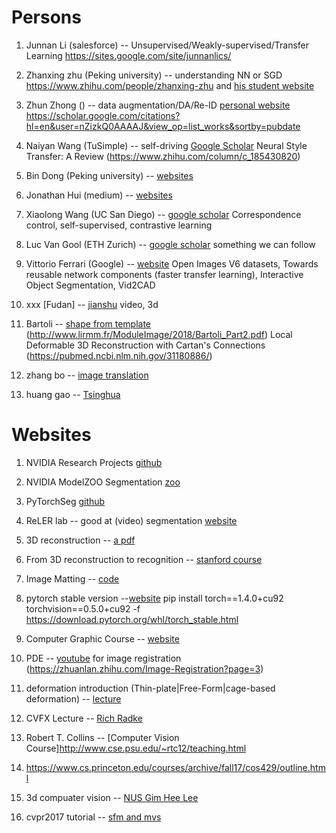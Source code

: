 # Persons
1. Junnan Li (salesforce) -- Unsupervised/Weakly-supervised/Transfer Learning https://sites.google.com/site/junnanlics/

2. Zhanxing zhu (Peking university)   -- understanding NN or SGD https://www.zhihu.com/people/zhanxing-zhu and [his student website](https://zdhnarsil.github.io/pages/slidenotes/)

3. Zhun Zhong ()  -- data augmentation/DA/Re-ID [personal website](http://zhunzhong.site/) https://scholar.google.com/citations?hl=en&user=nZizkQ0AAAAJ&view_op=list_works&sortby=pubdate

4. Naiyan Wang (TuSimple) -- self-driving [Google Scholar](https://scholar.google.com/citations?hl=zh-CN&user=yAWtq6QAAAAJ&view_op=list_works&sortby=pubdate) Neural Style Transfer: A Review (https://www.zhihu.com/column/c_185430820)

5. Bin Dong (Peking university) -- [websites](http://bicmr.pku.edu.cn/~dongbin/Publications.html)

6. Jonathan Hui (medium) -- [websites](https://jonathan-hui.medium.com/)

7. Xiaolong Wang (UC San Diego) -- [google scholar](https://scholar.google.com/citations?hl=zh-CN&user=Y8O9N_0AAAAJ&view_op=list_works&sortby=pubdate) Correspondence control, self-supervised, contrastive learning

8. Luc Van Gool (ETH Zurich) -- [google scholar](https://scholar.google.ch/citations?hl=en&user=TwMib_QAAAAJ&view_op=list_works&sortby=pubdate) something we can follow

9. Vittorio Ferrari (Google) -- [website](https://sites.google.com/view/vittoferrari) Open Images V6 datasets, Towards reusable network components (faster transfer learning), Interactive Object Segmentation, Vid2CAD

10. xxx [Fudan] -- [jianshu](https://www.jianshu.com/p/6c4bac018f79) video, 3d

11. Bartoli -- [shape from template](http://igt.ip.uca.fr/encov/publications/pubfiles/2015_Bartoli_etal_PAMI_sft.pdf) (http://www.lirmm.fr/ModuleImage/2018/Bartoli_Part2.pdf) Local Deformable 3D Reconstruction with Cartan's Connections (https://pubmed.ncbi.nlm.nih.gov/31180886/)

12. zhang bo -- [image translation](https://bo-zhang.me/)

13. huang gao -- [Tsinghua](http://www.gaohuang.net/)

# Websites
1. NVIDIA Research Projects [github](https://github.com/NVlabs)

2. NVIDIA ModelZOO Segmentation [zoo](https://modelzoo.co/model/nvidiasemantic-segmentation)

3. PyTorchSeg [github](https://github.com/meetshah1995/pytorch-semseg)

4. ReLER lab -- good at (video) segmentation [website](http://reler.net/)

5. 3D reconstruction -- [a pdf](https://www.cs.utah.edu/~srikumar/cv_spring2017_files/Lecture4.pdf)

6. From 3D reconstruction to recognition -- [stanford course](https://web.stanford.edu/class/cs231a/syllabus.html)

7. Image Matting -- [code](http://blog.leanote.com/post/610167078@qq.com/Image-Matting)

8. pytorch stable version --[website](https://download.pytorch.org/whl/cu90/torch_stable.html) pip install torch==1.4.0+cu92 torchvision==0.5.0+cu92 -f https://download.pytorch.org/whl/torch_stable.html

9. Computer Graphic Course -- [website](http://graphics.stanford.edu/courses/)

10. PDE -- [youtube](https://www.youtube.com/user/commutant/videos)  for image registration (https://zhuanlan.zhihu.com/Image-Registration?page=3)

11. deformation introduction (Thin-plate|Free-Form|cage-based deformation) -- [lecture](https://www.cse.wustl.edu/~taoju/cse554/lectures/lect07_Deformation2.pdf)

12. CVFX Lecture -- [Rich Radke](https://www.youtube.com/watch?v=2pbH6A6d_Ow)

13. Robert T. Collins -- [Computer Vision Course]http://www.cse.psu.edu/~rtc12/teaching.html

14. https://www.cs.princeton.edu/courses/archive/fall17/cos429/outline.html

15. 3d compuater vision -- [NUS Gim Hee Lee](https://www.youtube.com/watch?v=m7sChPmkFjE)

16. cvpr2017 tutorial -- [sfm and mvs](https://demuc.de/tutorials/cvpr2017/)
